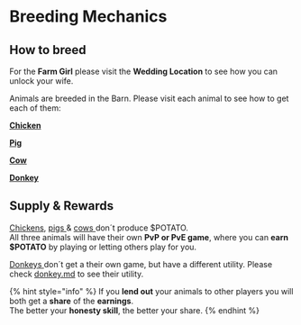 # Breeding Mechanics

## How to breed

For the **Farm Girl** please visit the **Wedding Location** to see how you can unlock your wife.

Animals are breeded in the Barn. Please visit each animal to see how to get each of them:

****[**Chicken**](characters/animals/chicken.md)****

****[**Pig**](characters/animals/pig.md)****

****[**Cow**](characters/animals/cow.md)****

****[**Donkey**](characters/animals/donkey.md)****

## Supply & Rewards

[Chickens](characters/animals/chicken.md), [pigs ](characters/animals/pig.md)& [cows ](characters/animals/cow.md)don´t produce $POTATO. \
All three animals will have their own **PvP or PvE game**, where you can **earn $POTATO** by playing or letting others play for you.&#x20;

[Donkeys ](characters/animals/donkey.md)don´t get a their own game, but have a different utility. Please check [donkey.md](characters/animals/donkey.md "mention") to see their utility.

{% hint style="info" %}
If you **lend out** your animals to other players you will both get a **share** of the **earnings**.\
The better your **honesty skill**, the better your share.
{% endhint %}
